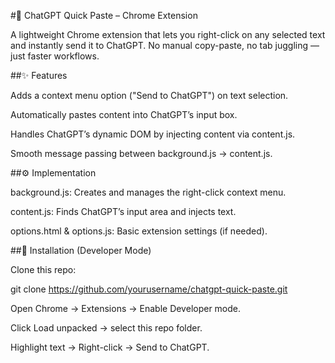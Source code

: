 #🚀 ChatGPT Quick Paste – Chrome Extension

A lightweight Chrome extension that lets you right-click on any selected text and instantly send it to ChatGPT. No manual copy-paste, no tab juggling — just faster workflows.

##✨ Features

Adds a context menu option ("Send to ChatGPT") on text selection.

Automatically pastes content into ChatGPT’s input box.

Handles ChatGPT’s dynamic DOM by injecting content via content.js.

Smooth message passing between background.js → content.js.

##⚙️ Implementation

background.js: Creates and manages the right-click context menu.

content.js: Finds ChatGPT’s input area and injects text.

options.html & options.js: Basic extension settings (if needed).

##🔧 Installation (Developer Mode)

Clone this repo:

git clone https://github.com/yourusername/chatgpt-quick-paste.git


Open Chrome → Extensions → Enable Developer mode.

Click Load unpacked → select this repo folder.

Highlight text → Right-click → Send to ChatGPT.
